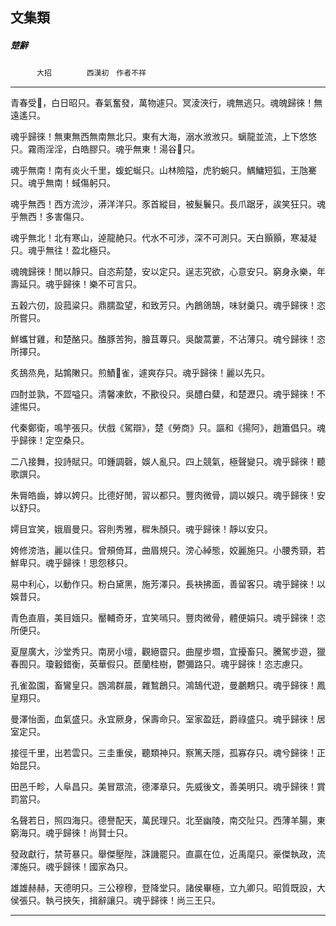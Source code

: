 

## 文集類

##### 楚辭
　　　`大招`　　　　`西漢初　作者不祥`

* * *

青春受𧬄，白日昭只。春氣奮發，萬物遽只。冥淩浹行，魂無逃只。魂魄歸徠！無遠遙只。

魂乎歸徠！無東無西無南無北只。東有大海，溺水浟浟只。螭龍並流，上下悠悠只。霧雨淫淫，白皓膠只。魂乎無東！湯谷𡧯只。

魂乎無南！南有炎火千里，蝮蛇蜒只。山林險隘，虎豹蜿只。鰅鱅短狐，王虺騫只。魂乎無南！蜮傷躬只。

魂乎無西！西方流沙，漭洋洋只。豕首縱目，被髮鬤只。長爪踞牙，誒笑狂只。魂乎無西！多害傷只。

魂乎無北！北有寒山，逴龍赩只。代水不可涉，深不可測只。天白顥顥，寒凝凝只。魂乎無往！盈北極只。

魂魄歸徠！閒以靜只。自恣荊楚，安以定只。逞志究欲，心意安只。窮身永樂，年壽延只。魂乎歸徠！樂不可言只。

五穀六仞，設菰粱只。鼎臑盈望，和致芳只。內鶬鴿鵠，味豺羹只。魂乎歸徠！恣所嘗只。

鮮蠵甘雞，和楚酪只。醢豚苦狗，膾苴蓴只。吳酸蒿蔞，不沾薄只。魂兮歸徠！恣所擇只。

炙鴰烝鳧，煔鶉敶只。煎鰿𦞦雀，遽爽存只。魂乎歸徠！麗以先只。

四酎並孰，不歰嗌只。清馨凍飲，不歠役只。吳醴白糵，和楚瀝只。魂乎歸徠！不遽惕只。

代秦鄭衛，鳴竽張只。伏戲《駕辯》，楚《勞商》只。謳和《揚阿》，趙簫倡只。魂乎歸徠！定空桑只。

二八接舞，投詩賦只。叩鍾調磬，娛人亂只。四上競氣，極聲變只。魂乎歸徠！聽歌譔只。

朱脣皓齒，嫭以姱只。比德好閒，習以都只。豐肉微骨，調以娛只。魂乎歸徠！安以舒只。

嫮目宜笑，娥眉曼只。容則秀雅，穉朱顏只。魂乎歸徠！靜以安只。

姱修滂浩，麗以佳只。曾頰倚耳，曲眉規只。滂心綽態，姣麗施只。小腰秀頸，若鮮卑只。魂乎歸徠！思怨移只。

易中利心，以動作只。粉白黛黑，施芳澤只。長袂拂面，善留客只。魂乎歸徠！以娛昔只。

青色直眉，美目媔只。靨輔奇牙，宜笑嘕只。豐肉微骨，體便娟只。魂乎歸徠！恣所便只。

夏屋廣大，沙堂秀只。南房小壇，觀絕霤只。曲屋步壛，宜擾畜只。騰駕步遊，獵春囿只。瓊轂錯衡，英華假只。茞蘭桂樹，鬱彌路只。魂乎歸徠！恣志慮只。

孔雀盈園，畜鸞皇只。鵾鴻群晨，雜鶖鶬只。鴻鵠代遊，曼鷫鷞只。魂乎歸徠！鳳皇翔只。

曼澤怡面，血氣盛只。永宜厥身，保壽命只。室家盈廷，爵祿盛只。魂乎歸徠！居室定只。

接徑千里，出若雲只。三圭重侯，聽類神只。察篤夭隱，孤寡存只。魂兮歸徠！正始昆只。

田邑千畛，人阜昌只。美冒眾流，德澤章只。先威後文，善美明只。魂乎歸徠！賞罰當只。

名聲若日，照四海只。德譽配天，萬民理只。北至幽陵，南交阯只。西薄羊腸，東窮海只。魂乎歸徠！尚賢士只。

發政獻行，禁苛暴只。舉傑壓陛，誅譏罷只。直贏在位，近禹麾只。豪傑執政，流澤施只。魂乎歸徠！國家為只。

雄雄赫赫，天德明只。三公穆穆，登降堂只。諸侯畢極，立九卿只。昭質既設，大侯張只。執弓挾矢，揖辭讓只。魂乎歸徠！尚三王只。

* * *

